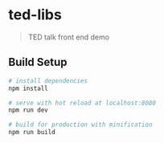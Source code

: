 # ted-libs

> TED talk front end demo

## Build Setup

``` bash
# install dependencies
npm install

# serve with hot reload at localhost:8080
npm run dev

# build for production with minification
npm run build
```
